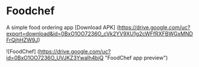 # Foodchef
A simple food ordering app
[Download APK] (https://drive.google.com/uc?export=download&id=0BxO1OO7236O_cVk2YV9XU1g2cWFfRXFBWGxMNDFrQjhHZW9J)

![FoodChef] (https://drive.google.com/uc?id=0BxO1OO7236O_UVJKZ3Ywalh4bjQ "FoodChef app preview")
